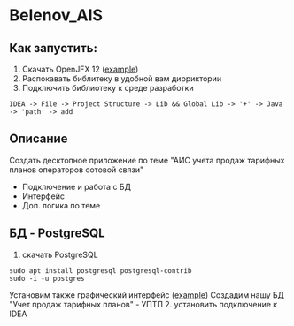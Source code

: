 # Belenov_AIS
## Как запустить:
1. Скачать OpenJFX 12 ([example](https://github.com/Devorlon/OpenJFX-Installation-Linux))
2. Распокавать библитеку в удобной вам дирриктории
3. Подключить библиотеку к среде разработки
```
IDEA -> File -> Project Structure -> Lib && Global Lib -> '+' -> Java -> 'path' -> add
```

## Описание
Создать десктопное приложение по теме "АИС учета продаж тарифных планов операторов сотовой связи"
- Подключение и работа с БД
- Интерфейс
- Доп. логика по теме

## БД - PostgreSQL
1. скачать PostgreSQL
```
sudo apt install postgresql postgresql-contrib
sudo -i -u postgres
``` 
Установим также графический интерфейс ([example](https://www.pgadmin.org/download/pgadmin-4-apt/))
Создадим нашу БД "Учет продаж тарифных планов" - УПТП
2. установить подключение к IDEA
